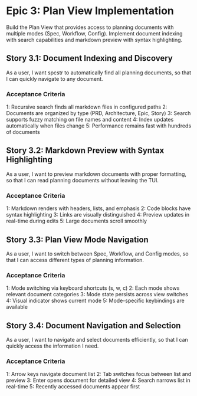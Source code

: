 # Epic 3: Plan View Implementation

Build the Plan View that provides access to planning documents with multiple modes (Spec, Workflow, Config). Implement document indexing with search capabilities and markdown preview with syntax highlighting.

## Story 3.1: Document Indexing and Discovery

As a user,
I want spcstr to automatically find all planning documents,
so that I can quickly navigate to any document.

### Acceptance Criteria
1: Recursive search finds all markdown files in configured paths
2: Documents are organized by type (PRD, Architecture, Epic, Story)
3: Search supports fuzzy matching on file names and content
4: Index updates automatically when files change
5: Performance remains fast with hundreds of documents

## Story 3.2: Markdown Preview with Syntax Highlighting

As a user,
I want to preview markdown documents with proper formatting,
so that I can read planning documents without leaving the TUI.

### Acceptance Criteria
1: Markdown renders with headers, lists, and emphasis
2: Code blocks have syntax highlighting
3: Links are visually distinguished
4: Preview updates in real-time during edits
5: Large documents scroll smoothly

## Story 3.3: Plan View Mode Navigation

As a user,
I want to switch between Spec, Workflow, and Config modes,
so that I can access different types of planning information.

### Acceptance Criteria
1: Mode switching via keyboard shortcuts (s, w, c)
2: Each mode shows relevant document categories
3: Mode state persists across view switches
4: Visual indicator shows current mode
5: Mode-specific keybindings are available

## Story 3.4: Document Navigation and Selection

As a user,
I want to navigate and select documents efficiently,
so that I can quickly access the information I need.

### Acceptance Criteria
1: Arrow keys navigate document list
2: Tab switches focus between list and preview
3: Enter opens document for detailed view
4: Search narrows list in real-time
5: Recently accessed documents appear first
